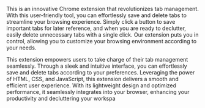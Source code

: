 This is an innovative Chrome extension that revolutionizes tab management. With this user-friendly tool, you can effortlessly save and delete tabs to streamline your browsing experience. Simply click a button to save important tabs for later reference, and when you are ready to declutter, easily delete unnecessary tabs with a single click. Our extension puts you in control, allowing you to customize your browsing environment according to your needs. 

This extension empowers users to take charge of their tab management seamlessly. Through a sleek and intuitive interface, you can effortlessly save and delete tabs according to your preferences. Leveraging the power of HTML, CSS, and JavaScript, this extension delivers a smooth and efficient user experience. With its lightweight design and optimized performance, it seamlessly integrates into your browser, enhancing your productivity and decluttering your workspa
